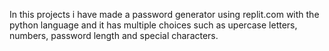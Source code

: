 In this projects i have made a password generator using replit.com with the python language and it has multiple choices such as upercase letters, numbers, password length and special characters.
